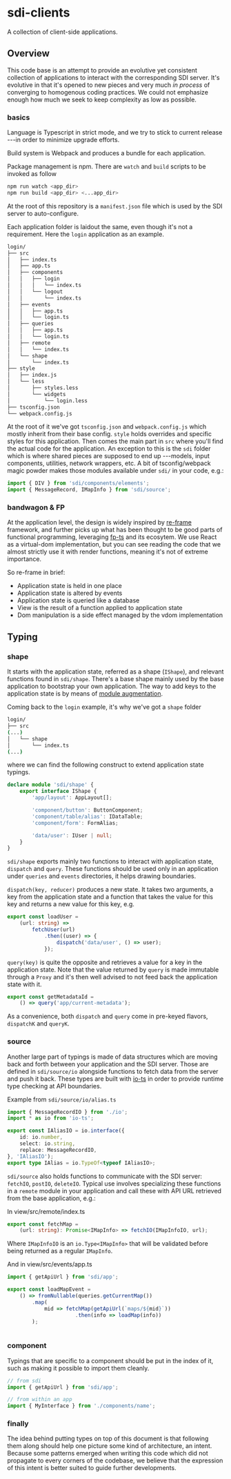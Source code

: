 sdi-clients
===========

A collection of client-side applications.


## Overview

This code base is an attempt to provide an evolutive yet consistent collection of applications to interact with the corresponding SDI server. It's evolutive in that it's opened to new pieces and very much *in process* of converging to homogenous coding practices. We could not emphasize enough how much we seek to keep complexity as low as possible.

### basics

Language is Typescript in strict mode, and we try to stick to current release ---in order to minimize upgrade efforts.

Build system is Webpack and produces a bundle for each application.

Package management is npm. There are ```watch``` and ```build``` scripts to be invoked as follow
```bash
npm run watch <app_dir>
npm run build <app_dir> <...app_dir>
```

At the root of this repository is a ```manifest.json``` file which is used by the SDI server to auto-configure.

Each application folder is laidout the same, even though it's not a requirement. Here the ```login``` application as an example.

```bash
login/
├── src
│   ├── index.ts
│   ├── app.ts
│   ├── components
│   │   ├── login
│   │   │   └── index.ts
│   │   └── logout
│   │       └── index.ts
│   ├── events
│   │   ├── app.ts
│   │   └── login.ts
│   ├── queries
│   │   ├── app.ts
│   │   └── login.ts
│   ├── remote
│   │   └── index.ts
│   └── shape
│       └── index.ts
├── style
│   ├── index.js
│   └── less
│       ├── styles.less
│       └── widgets
│           └── login.less
├── tsconfig.json
└── webpack.config.js

```

At the root of it we've got ```tsconfig.json``` and ```webpack.config.js``` which mostly inherit from their base config. ```style``` holds overrides and specific styles for this application. Then comes the main part in ```src``` where you'll find the actual code for the application.
An exception to this is the ```sdi``` folder which is where shared pieces are supposed to end up ---models, input components, utilities, network wrappers, etc. A bit of tsconfig/webpack magic powder makes those modules available under ```sdi/``` in your code, e.g.:

```typescript
import { DIV } from 'sdi/components/elements';
import { MessageRecord, IMapInfo } from 'sdi/source';
```
### bandwagon & FP

At the application level, the design is widely inspired by [re-frame](https://github.com/Day8/re-frame/) framework, and further picks up what has been thought to be good parts of functional programming, leveraging [fp-ts](https://github.com/gcanti/fp-ts) and its ecosytem. We use React as a virtual-dom implementation, but you can see reading the code that we almost strictly use it with render functions, meaning it's not of extreme importance.

So re-frame in brief: 
  - Application state is held in one place
  - Application state is altered by events
  - Application state is queried like a database
  - View is the result of a function applied to application state
  - Dom manipulation is a side effect managed by the vdom implementation


## Typing

### shape

It starts with the application state, referred as a shape (```IShape```), and relevant functions found in ```sdi/shape```. There's a base shape mainly used by the base application to bootstrap your own application.
The way to add keys to the application state is by means of [module augmentation](https://www.typescriptlang.org/docs/handbook/declaration-merging.html). 

Coming back to the ```login``` example, it's why we've got a ```shape``` folder
```bash
login/
├── src
(...)
│   └── shape
│       └── index.ts
(...)
```

where we can find the following construct to extend application state typings.

```typescript
declare module 'sdi/shape' {
    export interface IShape {
        'app/layout': AppLayout[];

        'component/button': ButtonComponent;
        'component/table/alias': IDataTable;
        'component/form': FormAlias;

        'data/user': IUser | null;
    }
}
```

```sdi/shape``` exports mainly two functions to interact with application state, ```dispatch``` and ```query```. These functions should be used only in an application under ```queries``` and ```events``` directories, it helps drawing boundaries.

```dispatch(key, reducer)``` produces a new state. It takes two arguments, a key from the application state and a function that takes the value for this key and returns a new value for this key, e.g.

```ts
export const loadUser =
    (url: string) =>
        fetchUser(url)
            .then((user) => {
                dispatch('data/user', () => user);
            });
```


```query(key)``` is quite the opposite and retrieves a value for a key in the application state. Note that the value returned by ```query``` is made immutable through a ```Proxy``` and it's then well advised to not feed back the application state with it.

```ts
export const getMetadataId =
    () => query('app/current-metadata');
```

As a convenience, both ```dispatch``` and ```query``` come in pre-keyed flavors, ```dispatchK``` and ```queryK```.

### source

Another large part of typings is made of data structures which are moving back and forth between your application and the SDI server. Those are defined in ```sdi/source/io``` alongside functions to fetch data from the server and push it back. These types are built with [io-ts](https://github.com/gcanti/io-ts/) in order to provide runtime type checking at API boundaries.

Example from ```sdi/source/io/alias.ts```
```ts
import { MessageRecordIO } from './io';
import * as io from 'io-ts';

export const IAliasIO = io.interface({
    id: io.number,
    select: io.string,
    replace: MessageRecordIO,
}, 'IAliasIO');
export type IAlias = io.TypeOf<typeof IAliasIO>;
```

```sdi/source``` also holds functions to communicate with the SDI server: ```fetchIO```, ```postIO```, ```deleteIO```. Typical use involves specializing these functions in a ```remote``` module in your application and call these with API URL retrieved from the base application, e.g.:

In view/src/remote/index.ts
```ts
export const fetchMap =
    (url: string): Promise<IMapInfo> => fetchIO(IMapInfoIO, url);
```

Where ```IMapInfoIO``` is an ```io.Type<IMapInfo>``` that will be validated before being returned as a regular ```IMapInfo```.

And in view/src/events/app.ts
```ts
import { getApiUrl } from 'sdi/app';

export const loadMapEvent =
    () => fromNullable(queries.getCurrentMap())
        .map(
            mid => fetchMap(getApiUrl(`maps/${mid}`))
                      .then(info => loadMap(info))
        );
    
```


### component

Typings that are specific to a component should be put in the index of it, such as making it possible to import them cleanly. 

```ts
// from sdi
import { getApiUrl } from 'sdi/app';

// from within an app
import { MyInterface } from './components/name';
```

### finally

The idea behind putting types on top of this document is that following them along should help one picture some kind of architecture, an intent. Because some patterns emerged when writing this code which did not propagate to every corners of the codebase, we believe that the expression of this intent is better suited to guide further developments.





